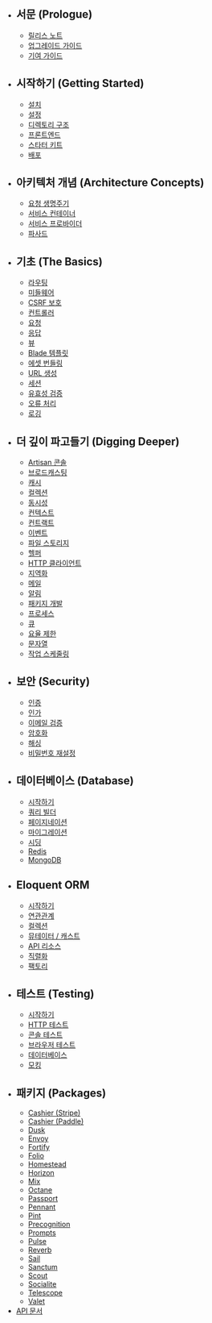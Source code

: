 - ## 서문 (Prologue)
    - [릴리스 노트](#release-notes)
    - [업그레이드 가이드](#upgrade-guide)
    - [기여 가이드](#contribution-guide)
- ## 시작하기 (Getting Started)
    - [설치](#installation)
    - [설정](#configuration)
    - [디렉토리 구조](#directory-structure)
    - [프론트엔드](#frontend)
    - [스타터 키트](#starter-kits)
    - [배포](#deployment)
- ## 아키텍처 개념 (Architecture Concepts)
    - [요청 생명주기](#request-lifecycle)
    - [서비스 컨테이너](#service-container)
    - [서비스 프로바이더](#service-providers)
    - [파사드](#facades)
- ## 기초 (The Basics)
    - [라우팅](#routing)
    - [미들웨어](#middleware)
    - [CSRF 보호](#csrf-protection)
    - [컨트롤러](#controllers)
    - [요청](#requests)
    - [응답](#responses)
    - [뷰](#views)
    - [Blade 템플릿](#blade-templates)
    - [에셋 번들링](#asset-bundling)
    - [URL 생성](#url-generation)
    - [세션](#session)
    - [유효성 검증](#validation)
    - [오류 처리](#error-handling)
    - [로깅](#logging)
- ## 더 깊이 파고들기 (Digging Deeper)
    - [Artisan 콘솔](#artisan-console)
    - [브로드캐스팅](#broadcasting)
    - [캐시](#cache)
    - [컬렉션](#collections)
    - [동시성](#concurrency)
    - [컨텍스트](#context)
    - [컨트랙트](#contracts)
    - [이벤트](#events)
    - [파일 스토리지](#file-storage)
    - [헬퍼](#helpers)
    - [HTTP 클라이언트](#http-client)
    - [지역화](#localization)
    - [메일](#mail)
    - [알림](#notifications)
    - [패키지 개발](#package-development)
    - [프로세스](#processes)
    - [큐](#queues)
    - [요율 제한](#rate-limiting)
    - [문자열](#strings)
    - [작업 스케줄링](#task-scheduling)
- ## 보안 (Security)
    - [인증](#authentication)
    - [인가](#authorization)
    - [이메일 검증](#email-verification)
    - [암호화](#encryption)
    - [해싱](#hashing)
    - [비밀번호 재설정](#password-reset)
- ## 데이터베이스 (Database)
    - [시작하기](#getting-started)
    - [쿼리 빌더](#query-builder)
    - [페이지네이션](#pagination)
    - [마이그레이션](#migrations)
    - [시딩](#seeding)
    - [Redis](#redis)
    - [MongoDB](#mongodb)
- ## Eloquent ORM
    - [시작하기](#getting-started-1)
    - [연관관계](#relationships)
    - [컬렉션](#collections-1)
    - [뮤테이터 / 캐스트](#mutators--casts)
    - [API 리소스](#api-resources)
    - [직렬화](#serialization)
    - [팩토리](#factories)
- ## 테스트 (Testing)
    - [시작하기](#getting-started-2)
    - [HTTP 테스트](#http-tests)
    - [콘솔 테스트](#console-tests)
    - [브라우저 테스트](#browser-tests)
    - [데이터베이스](#database)
    - [모킹](#mocking)
- ## 패키지 (Packages)
    - [Cashier (Stripe)](#cashier-stripe)
    - [Cashier (Paddle)](#cashier-paddle)
    - [Dusk](#dusk)
    - [Envoy](#envoy)
    - [Fortify](#fortify)
    - [Folio](#folio)
    - [Homestead](#homestead)
    - [Horizon](#horizon)
    - [Mix](#mix)
    - [Octane](#octane)
    - [Passport](#passport)
    - [Pennant](#pennant)
    - [Pint](#pint)
    - [Precognition](#precognition)
    - [Prompts](#prompts)
    - [Pulse](#pulse)
    - [Reverb](#reverb)
    - [Sail](#sail)
    - [Sanctum](#sanctum)
    - [Scout](#scout)
    - [Socialite](#socialite)
    - [Telescope](#telescope)
    - [Valet](#valet)
- [API 문서](https://api.laravel.com/docs/12.x)